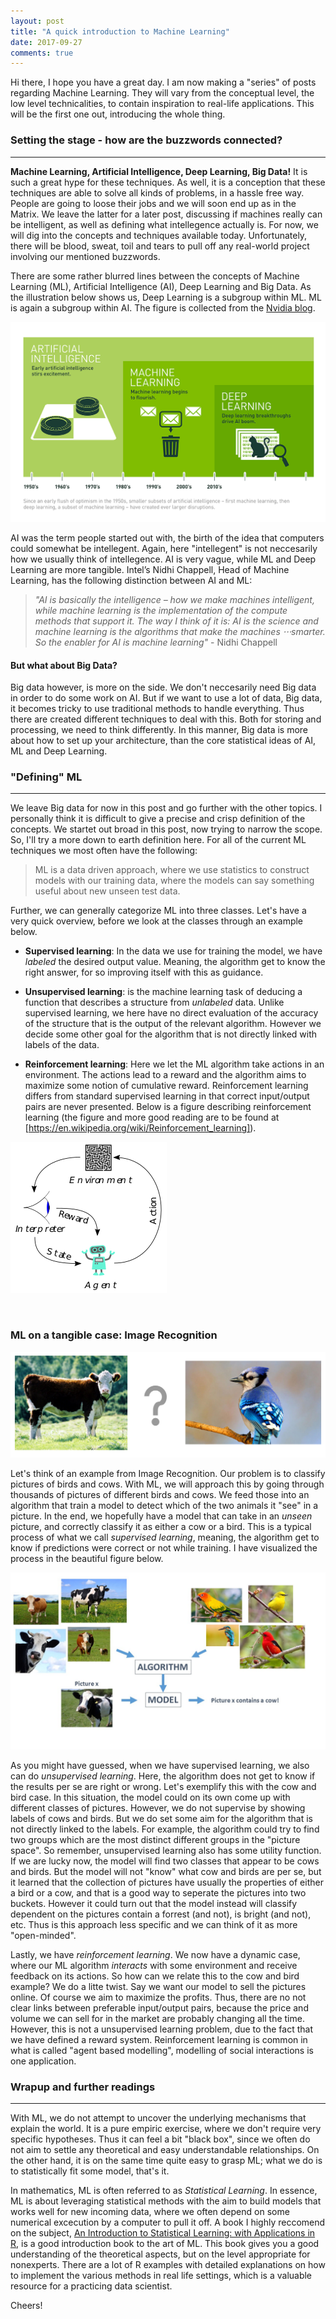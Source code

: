 ```yaml
---
layout: post
title: "A quick introduction to Machine Learning"
date: 2017-09-27
comments: true
---
```


Hi there, I hope you have a great day. I am now making a "series" of posts regarding Machine Learning. They will vary from the conceptual level, the low level technicalities, to contain inspiration to real-life applications. This will be the first one out, introducing the whole thing.


### Setting the stage - how are the buzzwords connected?
___

**Machine Learning, Artificial Intelligence, Deep Learning, Big Data!** It is such a great hype for these techniques. As well, it is a conception that these techniques are able to solve all kinds of problems, in a hassle free way. People are going to loose their jobs and we will soon end up as in the Matrix. We leave the latter for a later post, discussing if machines really can be intelligent, as well as defining what intellegence actually is. For now, we will dig into the concepts and techniques available today. Unfortunately, there will be blood, sweat, toil and tears to pull off any real-world project involving our mentioned buzzwords. 

There are some rather blurred lines between the concepts of Machine Learning (ML), Artificial Intelligence (AI), Deep Learning and Big Data. As the illustration below shows us, Deep Learning is a subgroup within ML. ML is again a subgroup within AI. The figure is collected from the [Nvidia blog](https://blogs.nvidia.com/blog/2016/07/29/whats-difference-artificial-intelligence-machine-learning-deep-learning-ai/). 

![center](/figs/2017-08-23-intro-ML/Deep_Learning_Icons_R5_PNG.png)


AI was the term people started out with, the birth of the idea that computers could somewhat be intellegent. Again, here "intellegent" is not neccesarily how we usually think of intellegence. AI is very vague, while ML and Deep Learning are more tangible. Intel’s Nidhi Chappell, Head of Machine Learning, has the following distinction between AI and ML:

> *"AI is basically the intelligence – how we make machines intelligent, while machine learning is the implementation of the compute methods that support it. The way I think of it is: AI is the science and machine learning is the algorithms that make the machines ⋅⋅⋅smarter. So the enabler for AI is machine learning"* - Nidhi Chappell

#### But what about Big Data? 
Big data however, is more on the side. We don't neccesarily need Big data in order to do some work on AI. But if we want to use a lot of data, Big data, it becomes tricky to use traditional methods to handle everything. Thus there are created different techniques to deal with this. Both for storing and processing, we need to think differently. In this manner, Big data is more about how to set up your architecture, than the core statistical ideas of AI, ML and Deep Learning. 


### "Defining" ML
___

We leave Big data for now in this post and go further with the other topics. I personally think it is difficult to give a precise and crisp definition of the concepts. We startet out broad in this post, now trying to narrow the scope. So, I'll try a more down to earth definition here. For all of the current ML techniques we most often have the following:
 
> ML is a data driven approach, where we use statistics to construct models with our training data, where the models can say something useful about new unseen test data.

Further, we can generally categorize ML into three classes. Let's have a very quick overview, before we look at the classes through an example below.

* **Supervised learning**: In the data we use for training the model, we have *labeled* the desired output value. Meaning, the algorithm get to know the right answer, for so improving itself with this as guidance. 

* **Unsupervised learning**: is the machine learning task of deducing a function that describes a structure from *unlabeled* data. Unlike supervised learning, we here have no direct evaluation of the accuracy of the structure that is the output of the relevant algorithm. However we decide some other goal for the algorithm that is not directly linked with labels of the data. 

* **Reinforcement learning**: Here we let the ML algorithm take actions in an environment. The actions lead to a reward and the algorithm aims to maximize some notion of cumulative reward. Reinforcement learning differs from standard supervised learning in that correct input/output pairs are never presented. Below is a figure describing reinforcement learning (the figure and more good reading are to be found at [https://en.wikipedia.org/wiki/Reinforcement_learning]).

![center](/figs/2017-08-23-intro-ML/Reinforcement_learning_diagram.png)







&nbsp;
&nbsp;
### ML on a tangible case: Image Recognition 

![center](/figs/2017-08-23-intro-ML/cow_bird.png)

Let's think of an example from Image Recognition. Our problem is to classify pictures of birds and cows. With ML, we will approach this by going through thousands of pictures of different birds and cows. We feed those into an algorithm that train a model to detect which of the two animals it "see" in a picture. In the end, we hopefully have a model that can take in an *unseen* picture, and correctly classify it as either a cow or a bird. This is a typical process of what we call *supervised learning*, meaning, the algorithm get to know if predictions were correct or not while training. I have visualized the process in the beautiful figure below.

![center](/figs/2017-08-23-intro-ML/image_recognition.jpg)


As you might have guessed, when we have supervised learning, we also can do *unsupervised learning*. Here, the algorithm does not get to know if the results per se are right or wrong. Let's exemplify this with the cow and bird case. In this situation, the model could on its own come up with different classes of pictures. However, we do not supervise by showing labels of cows and birds. But we do set some aim for the algorithm that is not directly linked to the labels. For example, the algorithm could try to find two groups which are the most distinct different groups in the "picture space". So remember, unsupervised learning also has some utility function. If we are lucky now, the model will find two classes that appear to be cows and birds. But the model will not "know" what cow and birds are per se, but it learned that the collection of pictures have usually the properties of either a bird or a cow, and that is a good way to seperate the pictures into two buckets. However it could turn out that the model instead will classify dependent on the pictures contain a forrest (and not), is bright (and not), etc. Thus is this approach less specific and we can think of it as more "open-minded". 

Lastly, we have *reinforcement learning*. We now have a dynamic case, where our ML algorithm *interacts* with some environment and receive feedback on its actions. So how can we relate this to the cow and bird example? We do a litte twist. Say we want our model to sell the pictures online. Of course we aim to maximize the profits. Thus, there are no not clear links between preferable input/output pairs, because the price and volume we can sell for in the market are probably changing all the time. However, this is not a unsupervised learning problem, due to the fact that we have defined a reward system. Reinforcement learning is common in what is called "agent based modelling", modelling of social interactions is one application.


### Wrapup and further readings
___

With ML, we do not attempt to uncover the underlying mechanisms that explain the world. It is a pure empiric exercise, where we don't require very specific hypotheses. Thus it can feel a bit "black box", since we often do not aim to settle any theoretical and easy understandable relationships. On the other hand, it is on the same time quite easy to grasp ML; what we do is to statistically fit some model, that's it. 

In mathematics, ML is often referred to as *Statistical Learning*. In essence, ML is about leveraging statistical methods with the aim to build models that works well for new incoming data, where we often depend on some numerical excecution by a computer to pull it off. A book I highly reccomend on the subject, [An Introduction to Statistical Learning: with Applications in R](http://www-bcf.usc.edu/~gareth/ISL/), is a good introduction book to the art of ML. This book gives you a good understanding of the theoretical aspects, but on the level appropriate for nonexperts. There are a lot of R examples with detailed explanations on how to implement the various methods in real life settings, which is a valuable resource for a practicing data scientist.

Cheers!
